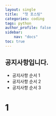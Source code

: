 ```yaml
---
layout: single
title:  "첫 포스팅"
categories: coding
tags: python
author_profile: false
sidebar:
    nav: "docs"
toc: true
---
```


<div class= "notice--success">
<h2> 공지사항입니다. </h2>
<ul>
    <li> 공지사항 순서 1 </li>
    <li> 공지사항 순서 2 </li>
    <li> 공지사항 순서 3 </li>
</ul>
</div>

# 1